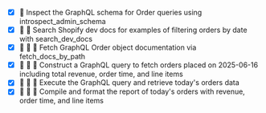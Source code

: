 - [x] 🔄 Inspect the GraphQL schema for Order queries using introspect_admin_schema
- [x] 🔄 🔄 Search Shopify dev docs for examples of filtering orders by date with search_dev_docs
- [x] 🔄 🔄 🔄 Fetch GraphQL Order object documentation via fetch_docs_by_path
- [x] 🔄 🔄 🔄 Construct a GraphQL query to fetch orders placed on 2025-06-16 including total revenue, order time, and line items
- [x] 🔄 🔄 🔄 Execute the GraphQL query and retrieve today's orders data
- [x] 🔄 🔄 🔄 Compile and format the report of today's orders with revenue, order time, and line items
